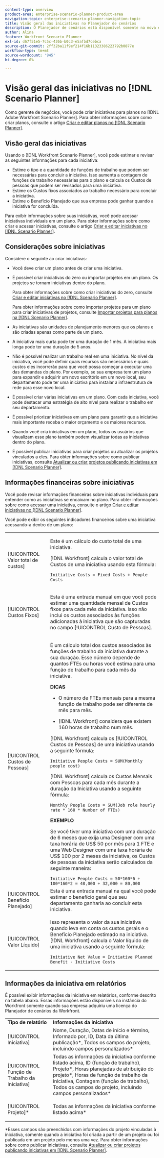 ```yaml
---
content-type: overview
product-area: enterprise-scenario-planner-product-area
navigation-topic: enterprise-scenario-planner-navigation-topic
title: Visão geral das iniciativas no Planejador de cenários
description: O Planejador de cenários está disponível somente na nova experiência do Adobe Workfront e requer uma licença adicional. Para obter informações sobre o Planejador de cenários do Workfront, consulte A visão geral do Planejador de cenários.
author: Alina
feature: Workfront Scenario Planner
exl-id: d67f51e5-7c5c-436b-b0c3-e5afbd7cebca
source-git-commit: 2ff32ba11f9ef214f16b11323386223792b0877e
workflow-type: tm+mt
source-wordcount: '945'
ht-degree: 0%

---
```


# Visão geral das iniciativas no [!DNL Scenario Planner]

Como gerente de negócios, você pode criar iniciativas para planos no [!DNL Adobe Workfront Scenario Planner]. Para obter informações sobre como criar planos, consulte o artigo [Criar e editar planos no [!DNL Scenario Planner]](../scenario-planner/create-and-edit-plans.md).

## Visão geral das iniciativas

Usando o [!DNL Workfront Scenario Planner], você pode estimar e revisar as seguintes informações para cada iniciativa:

* Estime o tipo e a quantidade de funções de trabalho que podem ser necessárias para concluir a iniciativa. Isso aumenta a contagem de funções de trabalho necessárias para o plano e calcula os Custos de pessoas que podem ser revisados para uma iniciativa.
* Estime os Custos fixos associados ao trabalho necessário para concluir a iniciativa.
* Estime o Benefício Planejado que sua empresa pode ganhar quando a iniciativa for concluída.

Para exibir informações sobre suas iniciativas, você pode acessar iniciativas individuais em um plano. Para obter informações sobre como criar e acessar iniciativas, consulte o artigo [Criar e editar iniciativas no [!DNL Scenario Planner]](../scenario-planner/create-and-edit-initiatives.md).

## Considerações sobre iniciativas

Considere o seguinte ao criar iniciativas:

* Você deve criar um plano antes de criar uma iniciativa.
* É possível criar iniciativas do zero ou importar projetos em um plano. Os projetos se tornam iniciativas dentro do plano.

  Para obter informações sobre como criar iniciativas do zero, consulte [Criar e editar iniciativas no [!DNL Scenario Planner]](../scenario-planner/create-and-edit-initiatives.md).

  Para obter informações sobre como importar projetos para um plano para criar iniciativas de projetos, consulte [Importar projetos para planos na [!DNL Scenario Planner]](../scenario-planner/import-projects-to-plans.md).

* As iniciativas são unidades de planejamento menores que os planos e são criadas apenas como parte de um plano.
* A iniciativa mais curta pode ter uma duração de 1 mês. A iniciativa mais longa pode ter uma duração de 5 anos.
* Não é possível realizar um trabalho real em uma iniciativa. No nível da iniciativa, você pode definir quais recursos são necessários e quais custos eles incorrerão para que você possa começar a executar uma das demandas do plano. Por exemplo, se sua empresa tem um plano para expandir e adquirir um novo escritório em um novo local, seu departamento pode ter uma iniciativa para instalar a infraestrutura de rede para esse novo local.
* É possível criar várias iniciativas em um plano. Com cada iniciativa, você pode destacar uma estratégia de alto nível para realizar o trabalho em seu departamento.
* É possível priorizar iniciativas em um plano para garantir que a iniciativa mais importante receba o maior orçamento e os maiores recursos.
* Quando você cria iniciativas em um plano, todos os usuários que visualizam esse plano também podem visualizar todas as iniciativas dentro do plano.

  <!--
  <p data-mc-conditions="QuicksilverOrClassic.Draft mode">(NOTE: this might change when we add to the access levels granularity)</p>
  -->

* É possível publicar iniciativas para criar projetos ou atualizar os projetos vinculados a eles. Para obter informações sobre como publicar iniciativas, consulte [Atualizar ou criar projetos publicando iniciativas em [!DNL Scenario Planner]](../scenario-planner/publish-scenarios-update-projects.md).

## Informações financeiras sobre iniciativas

Você pode revisar informações financeiras sobre iniciativas individuais para entender como as iniciativas se encaixam no plano. Para obter informações sobre como acessar uma iniciativa, consulte o artigo [Criar e editar iniciativas no [!DNL Scenario Planner]](../scenario-planner/create-and-edit-initiatives.md).

Você pode exibir os seguintes indicadores financeiros sobre uma iniciativa acessando-a dentro de um plano:

<!--
<p>(NOTE: several instances drafted in the table below!) </p>
-->

<table style="table-layout:auto"> 
 <col> 
 <col> 
 <tbody> 
  <tr> 
   <td role="rowheader">[!UICONTROL Valor total de custos]</td> 
   <td> <p style="font-weight: normal;">Este é um cálculo do custo total de uma iniciativa. </p> <p style="font-weight: normal;">[!DNL Workfront] calcula o valor total de Custos de uma iniciativa usando esta fórmula:</p> <p style="font-weight: normal;"><code>Initiative Costs = Fixed Costs + People Costs</code> </p> </td> 
  </tr> 
  <tr> 
   <td role="rowheader">[!UICONTROL Custos Fixos]</td> 
   <td> <p><span style="font-weight: normal;">Esta é uma entrada manual em que você pode estimar <span>uma quantidade mensal de Custos fixos para cada mês da iniciativa.</span> Isso não inclui os custos associados às funções adicionadas à iniciativa que são capturadas no campo [!UICONTROL Custo de Pessoas].</span> </p> </td> 
  </tr> 
  <tr> 
   <td role="rowheader">[!UICONTROL Custos de Pessoas]</td> 
   <td> <p style="font-weight: normal;">É um cálculo total dos custos associados às funções de trabalho da iniciativa durante a sua duração. Esse número depende de quantos FTEs ou horas você estima para uma função de trabalho para cada mês da iniciativa. </p> 
     <p><b>DICAS</b>  
     <ul> 
      <li> <p>O número de FTEs mensais para a mesma função de trabalho pode ser diferente de mês para mês.</p> </li> 
      <li> <p>[!DNL Workfront] considera que existem 160 horas de trabalho num mês. </p> </li> 
     </ul> 
     <p>[!DNL Workfront] calcula os [!UICONTROL Custos de Pessoas] de uma iniciativa usando a seguinte fórmula:</p> <p><code>Initiative People Costs = SUM(Monthly people cost)</code> </p> 
    <p> [!DNL Workfront] calcula os Custos Mensais com Pessoas para cada mês durante a duração da Iniciativa usando a seguinte fórmula:</p> 
     <p><code>Monthly People Costs = SUM(Job role hourly rate * 160 * Number of FTEs)</code> </p> 
      <p><b>EXEMPLO</b></p>
      <p>Se você tiver uma iniciativa com uma duração de 6 meses que exija uma Designer com uma taxa horária de US$ 50 por mês para 1 FTE e uma Web Designer com uma taxa horária de US$ 100 por 2 meses da iniciativa, os Custos de pessoas da iniciativa serão calculados da seguinte maneira:</p>
      <code>Initiative People Costs = 50*160*6 + 100*160*2 = 48,000 + 32,000 = 80,000</code>        
  </td> 
  </tr> 
  <tr> 
   <td role="rowheader">[!UICONTROL Benefício Planejado]</td> 
   <td>Esta é uma entrada manual na qual você pode estimar o benefício geral que seu departamento ganharia ao concluir esta iniciativa. </td> 
  </tr> 
  <tr> 
   <td role="rowheader">[!UICONTROL Valor Líquido]</td> 
   <td> <p style="font-weight: normal;">Isso representa o valor da sua iniciativa quando leva em conta os custos gerais e o Benefício Planejado estimado na iniciativa. [!DNL Workfront] calcula o Valor líquido de uma iniciativa usando a seguinte fórmula:</p> <p style="font-weight: normal;"><code>Initiative Net Value = Initiative Planned Benefit - Initiative Costs</code> </p> </td> 
  </tr> 
 </tbody> 
</table>

<!--drafted content from People Costs:
(NOTE: drafted below)</p> 
       <p>Depending on whether the plan is set up to use FTEs or hours, Workfront uses the following formulas to calculate People Cost:</p> 
       <ul> 
        <li> <p>When using FTEs: </p> <p><code>People Costs = SUM(Job role hourly rate * Number of months in the Duration * 160 * Number of FTEs)</code>, where 160 is the total number of working hours in a month. </p> <p class="example" data-mc-autonum="<b>Example: </b>"><span class="autonumber"><span><b>Example: </b></span></span><span style="font-weight: normal;"> When estimating resources using FTEs,(NOTE: drafted and yellow and fix the rest of the sentence)
      <p>When using hours:</p> 
      <p><code>Monthly People Costs = SUM(Job role hourly rate * Number of hours estimated for an initiative)</code> </p> 
      <p>For information about setting up the plan to use hours or FTE, see <a href="../scenario-planner/create-and-edit-plans.md" class="MCXref xref">Create and edit plans in the Scenario Planner</a>.</p>-->

## Informações da iniciativa em relatórios

É possível exibir informações da iniciativa em relatórios, conforme descrito na tabela abaixo. Essas informações estão disponíveis na instância do Workfront somente quando sua empresa adquiriu uma licença do Planejador de cenários da Workfront.

<table style="table-layout:auto"> 
 <col> 
 <col> 
 <tbody> 
  <tr> 
   <td><b>Tipo de relatório</b></td> 
   <td><b>Informações da iniciativa</b></td> 
  </tr> 
  <tr> 
   <td>[!UICONTROL Iniciativa] </td> 
   <td>Nome, Duração, Datas de início e término, Informado por, ID, Data da última publicação*, Todos os campos do projeto, incluindo campos personalizados*</td> 
  </tr> 
  <tr> 
   <td>[!UICONTROL Função de Trabalho da Iniciativa]</td> 
   <td>Todas as informações da iniciativa conforme listado acima, ID (função de trabalho), Projeto*, Horas planejadas de atribuição do projeto*, Horas de função de trabalho da iniciativa, Contagem (função de trabalho), Todos os campos do projeto, incluindo campos personalizados*</td> 
  </tr> 
  <tr> 
   <td><p>[!UICONTROL Projeto]*</p></td> 
   <td> <p>Todas as informações da iniciativa conforme listado acima*</p> </td> 
  </tr> 
 </tbody> 
</table>

*Esses campos são preenchidos com informações do projeto vinculadas à iniciativa, somente quando a iniciativa foi criada a partir de um projeto ou foi publicada em um projeto pelo menos uma vez. Para obter informações sobre como publicar iniciativas, consulte [Atualizar ou criar projetos publicando iniciativas em [!DNL Scenario Planner]](../scenario-planner/publish-scenarios-update-projects.md).
